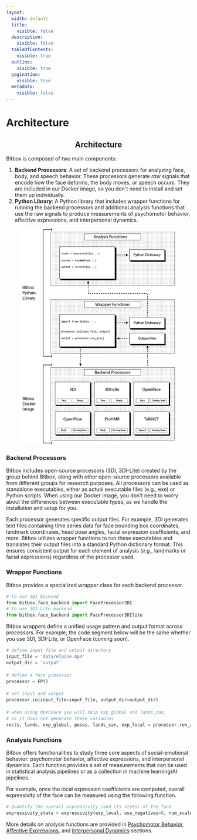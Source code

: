 ```yaml
---
layout:
  width: default
  title:
    visible: false
  description:
    visible: false
  tableOfContents:
    visible: true
  outline:
    visible: true
  pagination:
    visible: true
  metadata:
    visible: false
---
```


# Architecture

<h2 align="center"><strong>Architecture</strong></h2>

Bitbox is composed of two main components:

1. **Backend Processors**: A set of backend processors for analyzing face, body, and speech behavior. These processors generate _raw_ signals that encode how the face deforms, the body moves, or speech occurs. They are included in our Docker image, so you don't need to install and set them up individually.
2. **Python Library**: A Python library that includes wrapper functions for running the backend processors and additional analysis functions that use the raw signals to produce measurements of psychomotor behavior, affective expressions, and interpersonal dynamics.

<figure><img src="../.gitbook/assets/architecture (1).png" alt="" width="563"><figcaption></figcaption></figure>

### Backend Processors

Bitbox includes open-source processors (3DI, 3DI-Lite) created by the group behind Bitbox, along with other open-source processors available from different groups for research purposes. All processors can be used as standalone executables, either as actual executable files (e.g., exe) or Python scripts. When using our Docker image, you don't need to worry about the differences between executable types, as we handle the installation and setup for you.&#x20;

Each processor generates specific output files. For example, 3DI generates text files containing time series data for face bounding box coordinates, landmark coordinates, head pose angles, facial expression coefficients, and more. Bitbox utilizes wrapper functions to run these executables and translates their output files into a standard Python dictionary format. This ensures consistent output for each element of analysis (_e.g._, landmarks or facial expressions) regardless of the processor used.

### Wrapper Functions

Bitbox provides a specialized wrapper class for each backend processor.

```python
# to use 3DI backend
from bitbox.face_backend import FaceProcessor3DI
# to use 3DI-Lite backend
from bitbox.face_backend import FaceProcessor3DIlite
```

Bitbox wrappers define a unified usage pattern and output format across processors. For example, the code segment below will be the same whether you use 3DI, 3DI-Lite, or OpenFace (coming soon).

```python
# define input file and output directory
input_file = 'data/elaine.mp4'
output_dir = 'output'

# define a face processor
processor = FP()

# set input and output
processor.io(input_file=input_file, output_dir=output_dir)

# when using OpenFace you will skip exp_global and lands_can,
# as it does not generate these variables
rects, lands, exp_global, poses, lands_can, exp_local = processor.run_all()
```

### Analysis Functions

Bitbox offers functionalities to study three core aspects of social-emotional behavior: psychomotor behavior, affective expressions, and interpersonal dynamics. Each function provides a set of measurements that can be used in statistical analysis pipelines or as a collection in machine learning/AI pipelines.

For example, once the local expression coefficients are computed, overall expressivity of the face can be measured using the following function.

```python
# Quantify the overall expressivity (and its stats) of the face
expressivity_stats = expressivity(exp_local, use_negatives=0, num_scales=6, robust=True, fps=30)
```

More details on analysis functions are provided in [Psychomotor Behavior](../biomechanics/), [Affective Expressions](../affective-expressions/), and [Interpersonal Dynamics](../social-dynamics/) sections.
